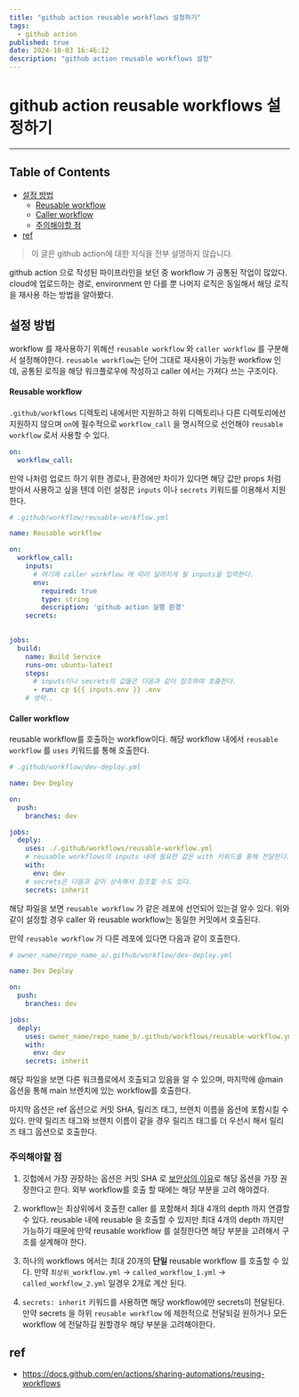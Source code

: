 ```yaml
---
title: "github action reusable workflows 설정하기"
tags:
  - github action
published: true
date: 2024-10-03 16:46:12
description: "github action reusable workflows 설정"
---
```


# github action reusable workflows 설정하기

---

## Table of Contents
- [설정 방법](#설정-방법)
  - [Reusable workflow](#reusable-workflow)
  - [Caller workflow](#caller-workflow)
  - [주의해야할 점](#주의해야할-점)
- [ref](#ref)

> 이 글은 github action에 대한 지식을 전부 설명하지 않습니다.

github action 으로 작성된 파이프라인을 보던 중 workflow 가 공통된 작업이 많았다. cloud에 업로드하는 경로, environment 만 다를 뿐 나머지 로직은 동일해서 해당 로직을 재사용 하는 방법을 알아봤다.

## 설정 방법
workflow 를 재사용하기 위해선 `reusable workflow` 와 `caller workflow` 를 구분해서 설정해야한다. `reusable workflow`는 단어 그대로 재사용이 가능한 workflow 인데, 공통된 로직을 해당 워크플로우에 작성하고 caller 에서는 가져다 쓰는 구조이다.

#### Reusable workflow
`.github/workflows` 디렉토리 내에서만 지원하고 하위 디렉토리나 다른 디렉토리에선 지원하지 않으며 `on`에 필수적으로 `workflow_call` 을 명시적으로 선언해야 `reusable workflow` 로서 사용할 수 있다.

```yml
on:
  workflow_call:
```


만약 나처럼 업로드 하기 위한 경로나, 환경에만 차이가 있다면 해당 값만 props 처럼 받아서 사용하고 싶을 텐데 이런 설정은 `inputs` 이나 `secrets` 키워드를 이용해서 지원한다.

```yml
# .github/workflow/reusable-workflow.yml

name: Reusable workflow

on:
  workflow_call:
    inputs: 
      # 여기에 caller workflow 에 따라 달라지게 될 inputs을 입력한다.
      env:
        required: true
        type: string
        description: 'github action 실행 환경'
    secrets:
	        

jobs:
  build:
	name: Build Service
	runs-on: ubuntu-latest
	steps:
	  # inputs이나 secrets의 값들은 다음과 같이 참조하여 호출한다.
	  - run: cp ${{ inputs.env }} .env
	# 생략..
```

#### Caller workflow
reusable workflow를 호출하는 workflow이다. 해당 workflow 내에서 `reusable workflow` 를 `uses` 키워드를 통해 호출한다.

```yml
# .github/workflow/dev-deploy.yml

name: Dev Deploy

on:
  push:
    branches: dev

jobs:
  deply:
    uses: ./.github/workflows/reusable-workflow.yml
    # reusable workflows의 inputs 내에 필요한 값은 with 키워드를 통해 전달한다.
    with:
      env: dev
    # secrets은 다음과 같이 상속해서 참조할 수도 있다.
    secrets: inherit    
```
해당 파일을 보면 `reusable workflow` 가 같은 레포에 선언되어 있는걸 알수 있다. 위와 같이 설정할 경우 caller 와 reusable workflow는 동일한 커밋에서 호출된다.

만약 `reusable workflow` 가 다른 레포에 있다면 다음과 같이 호출한다.

```yml
# owner_name/repo_name_a/.github/workflow/dev-deploy.yml

name: Dev Deploy

on:
  push:
    branches: dev

jobs:
  deply:
    uses: owner_name/repo_name_b/.github/workflows/reusable-workflow.yml@main
    with:
      env: dev
    secrets: inherit    
```

해당 파일을 보면 다른 워크플로에서 호출되고 있음을 알 수 있으며, 마지막에 @main 옵션을 통해 main 브렌치에 있는 workflow를 호출한다.

마지막 옵션은 ref 옵션으로 커밋 SHA, 릴리즈 태그, 브렌치 이름을 옵션에 포함시킬 수 있다. 만약 릴리즈 태그와 브렌치 이름이 같을 경우 릴리즈 태그를 더 우선시 해서 릴리즈 태그 옵션으로 호출한다.

### 주의해야할 점

1. 깃헙에서 가장 권장하는 옵션은 커밋 SHA 로 [보안상의 이유](https://docs.github.com/en/actions/security-for-github-actions/security-guides/security-hardening-for-github-actions#using-third-party-actions)로 해당 옵션을 가장 권장한다고 한다. 외부 workflow를 호출 할 때에는 해당 부분을 고려 해야겠다.

2. workflow는 최상위에서 호출한 caller 를 포함해서 최대 4개의 depth 까지 연결할 수 있다. reusable 내에 reusable 을 호출할 수 있지만 최대 4개의 depth 까지만 가능하기 때문에 만약 reusable workflow 를 설정한다면 해당 부분을 고려해서 구조를 설계해야 한다.

3. 하나의 workflows 에서는 최대 20개의 **단일** reusable workflow 를 호출할 수 있다. 만약 `최상위_workflow.yml` -> `called_workflow_1.yml` -> `called_workflow_2.yml` 일경우 2개로 계산 된다.

4. `secrets: inherit` 키워드를 사용하면 해당 workflow에만 secrets이 전달된다. 만약 secrets 을 하위 `reusable workflow` 에 제한적으로 전달되길 원하거나 모든 workflow 에 전달하길 원할경우 해당 부분을 고려해야한다.

## ref
- https://docs.github.com/en/actions/sharing-automations/reusing-workflows

